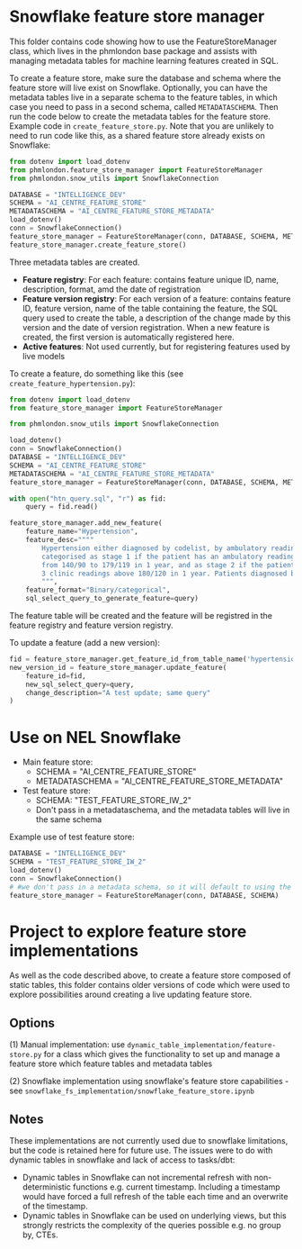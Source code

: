 # Snowflake feature store manager

This folder contains code showing how to use the FeatureStoreManager class, which lives in the phmlondon base package 
and assists with managing metadata tables for machine learning features created in SQL.

To create a feature store, make sure the database and schema where the feature store will live exist on Snowflake. 
Optionally, you can have the metadata tables live in a separate schema to the feature tables, in which case you need to 
pass in a second schema, called `METADATASCHEMA`. Then run the code below to create the metadata tables for the feature 
store. Example code in `create_feature_store.py`. Note that you are unlikely to need to run code like this, as a 
shared feature store already exists on Snowflake:

```python
from dotenv import load_dotenv
from phmlondon.feature_store_manager import FeatureStoreManager
from phmlondon.snow_utils import SnowflakeConnection

DATABASE = "INTELLIGENCE_DEV"
SCHEMA = "AI_CENTRE_FEATURE_STORE"
METADATASCHEMA = "AI_CENTRE_FEATURE_STORE_METADATA"
load_dotenv()
conn = SnowflakeConnection()
feature_store_manager = FeatureStoreManager(conn, DATABASE, SCHEMA, METADATASCHEMA)
feature_store_manager.create_feature_store()
```
Three metadata tables are created. 
- **Feature registry**: For each feature: contains feature unique ID, name, description, format, amd the date of registration
- **Feature version registry**: For each version of a feature: contains feature ID, feature version, name of the table
containing the feature, the SQL query used to create the table, a description of the change made by this version and the
date of version registration. When a new feature is created, the first version is automatically registered here.
- **Active features**: Not used currently, but for registering features used by live models

To create a feature, do something like this (see `create_feature_hypertension.py`):

```python
from dotenv import load_dotenv
from feature_store_manager import FeatureStoreManager

from phmlondon.snow_utils import SnowflakeConnection

load_dotenv()
conn = SnowflakeConnection()
DATABASE = "INTELLIGENCE_DEV"
SCHEMA = "AI_CENTRE_FEATURE_STORE"
METADATASCHEMA = "AI_CENTRE_FEATURE_STORE_METADATA"
feature_store_manager = FeatureStoreManager(conn, DATABASE, SCHEMA, METADATASCHEMA)

with open("htn_query.sql", "r") as fid:
    query = fid.read()

feature_store_manager.add_new_feature(
    feature_name="Hypertension",
    feature_desc=""""
        Hypertension either diagnosed by codelist, by ambulatory readings or by 3 clinic readings. Hypertension is 
        categorised as stage 1 if the patient has an ambulatory reading between 135/85 and 149/94 or 3 clinic readings 
        from 140/90 to 179/119 in 1 year, and as stage 2 if the patient has an ambulatory reading above 150/95 or 
        3 clinic readings above 180/120 in 1 year. Patients diagnosed by codelist do not have a stage 1/2 flag.
        """,
    feature_format="Binary/categorical",
    sql_select_query_to_generate_feature=query)
```
The feature table will be created and the feature will be registred in the feature registry and feature version registry.

To update a feature (add a new version):

```python
fid = feature_store_manager.get_feature_id_from_table_name('hypertension_v1')
new_version_id = feature_store_manager.update_feature(
    feature_id=fid,
    new_sql_select_query=query,
    change_description="A test update; same query"
)
```

# Use on NEL Snowflake

- Main feature store:
    - SCHEMA = "AI_CENTRE_FEATURE_STORE"
    - METADATASCHEMA = "AI_CENTRE_FEATURE_STORE_METADATA"
- Test feature store:
    - SCHEMA: "TEST_FEATURE_STORE_IW_2"
    - Don't pass in a metadataschema, and the metadata tables will live in the same schema

Example use of test feature store:
```python
DATABASE = "INTELLIGENCE_DEV"
SCHEMA = "TEST_FEATURE_STORE_IW_2"
load_dotenv()
conn = SnowflakeConnection()
# #we don't pass in a metadata schema, so it will default to using the same schema as for the feature tables
feature_store_manager = FeatureStoreManager(conn, DATABASE, SCHEMA)
```

# Project to explore feature store implementations

As well as the code described above, to create a feature store composed of static tables, this folder contains older
versions of code which were used to explore possibilities around creating a live updating feature store.

## Options 
(1) Manual implementation: use `dynamic_table_implementation/feature-store.py` for a class which gives the functionality
to set up and manage a feature store which feature tables and metadata tables

(2) Snowflake implementation using snowflake's feature store capabilities - see `snowflake_fs_implementation/snowflake_feature_store.ipynb`

## Notes
These implementations are not currently used due to snowflake limitations, but the code is retained here for future use.
The issues were to do with dynamic tables in snowflake and lack of access to tasks/dbt:
- Dynamic tables in Snowflake can not incremental refresh with non-deterministic functions e.g. current timestamp. Including
a timestamp would have forced a full refresh of the table each time and an overwrite of the timestamp.
- Dynamic tables in Snowflake can be used on underlying views, but this strongly restricts the complexity of the queries 
possible e.g. no group by, CTEs.